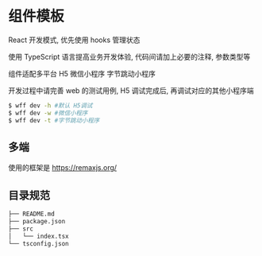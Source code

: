 # 组件模板

React 开发模式, 优先使用 hooks 管理状态

使用 TypeScript 语言提高业务开发体验, 代码间请加上必要的注释, 参数类型等

组件适配多平台 H5 微信小程序 字节跳动小程序

开发过程中请完善 web 的测试用例, H5 调试完成后, 再调试对应的其他小程序端

```bash
$ wff dev -h #默认 H5调试
$ wff dev -w #微信小程序
$ wff dev -t #字节跳动小程序
```

## 多端

使用的框架是 <https://remaxjs.org/>

## 目录规范

```bash
├── README.md
├── package.json
├── src
│   └── index.tsx
└── tsconfig.json
```